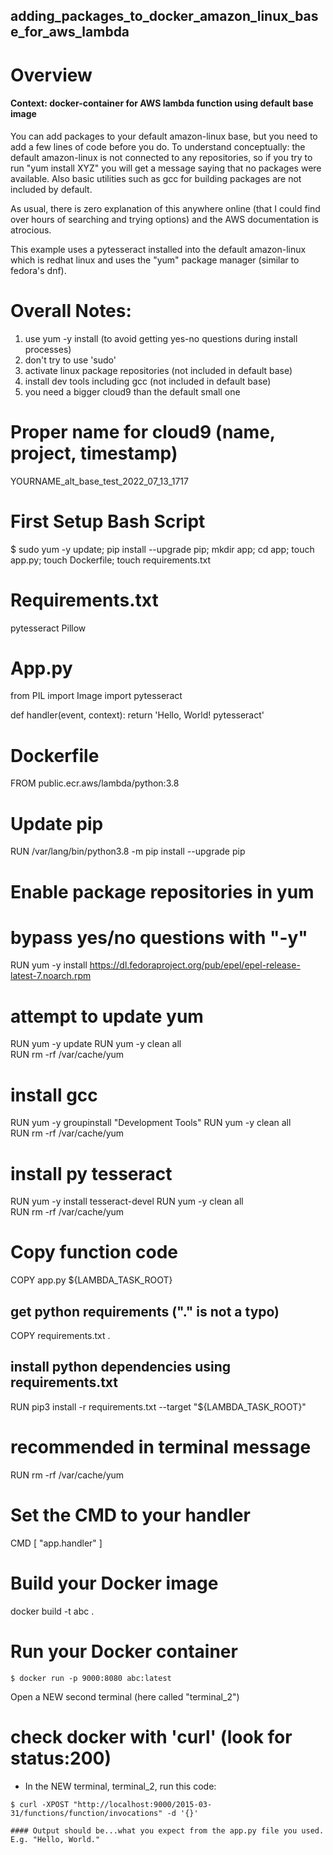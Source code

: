 ## adding_packages_to_docker_amazon_linux_base_for_aws_lambda





# Overview
#### Context: docker-container for AWS lambda function using default base image

You can add packages to your default amazon-linux base, but you need to add a few lines of code before you do. To understand conceptually: the default amazon-linux is not connected to any repositories, so if you try to run "yum install XYZ" you will get a message saying that no packages were available. Also basic utilities such as gcc for building packages are not included by default. 

As usual, there is zero explanation of this anywhere online (that I could find over hours of searching and trying options) and the AWS documentation is atrocious. 

This example uses a pytesseract installed into the default amazon-linux which is redhat linux and uses the "yum" package manager (similar to fedora's dnf).


# Overall Notes:
1. use yum -y install (to avoid getting yes-no questions during install processes)
2. don't try to use 'sudo'
2. activate linux package repositories (not included in default base)
3. install dev tools including gcc (not included in default base) 
4. you need a bigger cloud9 than the default small one


# Proper name for cloud9 (name, project, timestamp)
YOURNAME_alt_base_test_2022_07_13_1717


# First Setup Bash Script
$ sudo yum -y update; pip install --upgrade pip; mkdir app; cd app; touch app.py; touch Dockerfile; touch requirements.txt


# Requirements.txt
pytesseract
Pillow

# App.py
from PIL import Image
import pytesseract

def handler(event, context): 
    return 'Hello, World! pytesseract'


# Dockerfile
FROM public.ecr.aws/lambda/python:3.8

# Update pip
RUN  /var/lang/bin/python3.8 -m pip install --upgrade pip

# Enable package repositories in yum
# bypass yes/no questions with "-y"
RUN yum -y install https://dl.fedoraproject.org/pub/epel/epel-release-latest-7.noarch.rpm

# attempt to update yum
RUN yum -y update 
RUN yum -y clean all  
RUN rm -rf /var/cache/yum

# install gcc
RUN yum -y groupinstall "Development Tools" 
RUN yum -y clean all  
RUN rm -rf /var/cache/yum

# install py tesseract
RUN yum -y install tesseract-devel 
RUN yum -y clean all  
RUN rm -rf /var/cache/yum

# Copy function code
COPY app.py ${LAMBDA_TASK_ROOT}

## get python requirements ("." is not a typo)
COPY requirements.txt .

## install python dependencies using requirements.txt
RUN  pip3 install -r requirements.txt --target "${LAMBDA_TASK_ROOT}"

# recommended in terminal message
RUN rm -rf /var/cache/yum

# Set the CMD to your handler 
CMD [ "app.handler" ] 



# Build your Docker image
docker build -t abc .


# Run your Docker container
```
$ docker run -p 9000:8080 abc:latest
```

Open a NEW second terminal (here called "terminal_2")

# check docker with 'curl' (look for status:200)
- In the NEW terminal, terminal_2, run this code:
```
$ curl -XPOST "http://localhost:9000/2015-03-31/functions/function/invocations" -d '{}'

#### Output should be...what you expect from the app.py file you used. 
E.g. "Hello, World."

